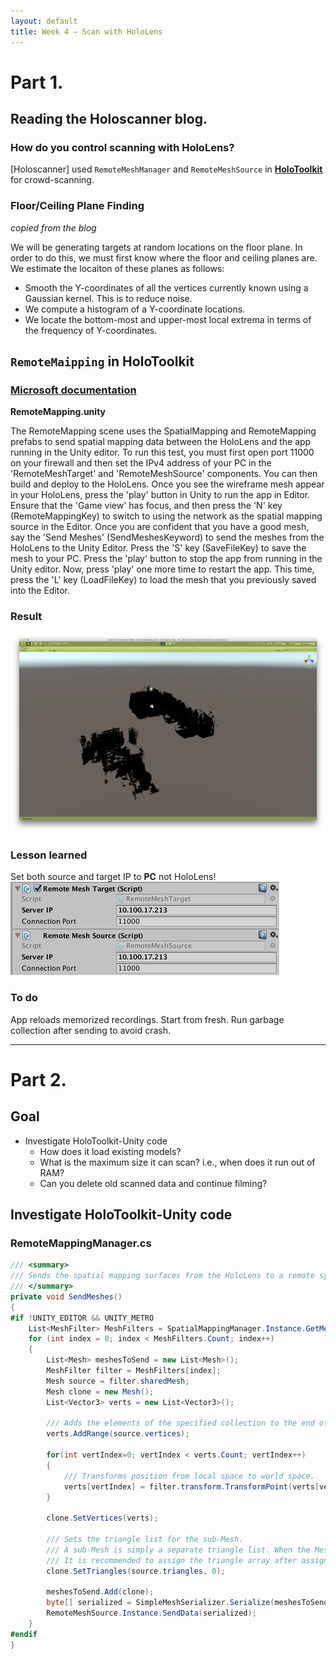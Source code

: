 ```yaml
---
layout: default
title: Week 4 – Scan with HoloLens
---
```


# Part 1.
## Reading the Holoscanner blog.
### How do you control scanning with HoloLens?
[Holoscanner] used `RemoteMeshManager` and `RemoteMeshSource` in **[HoloToolkit](https://github.com/YoungxHelsinki/HoloToolkit)** for crowd-scanning.

### Floor/Ceiling Plane Finding
_copied from the blog_

We will be generating targets at random locations on the floor plane. In order to do this, we must first know where the floor and ceiling planes are. We estimate the locaiton of these planes as follows:

- Smooth the Y-coordinates of all the vertices currently known using a Gaussian kernel. This is to reduce noise.
- We compute a histogram of a Y-coordinate locations.
- We locate the bottom-most and upper-most local extrema in terms of the frequency of Y-coordinates.


## `RemoteMaipping` in HoloToolkit

### [Microsoft documentation](https://github.com/Microsoft/HoloToolkit-Unity/blob/master/Assets/HoloToolkit/SpatialMapping/README.md)
**RemoteMapping.unity**

The RemoteMapping scene uses the SpatialMapping and RemoteMapping prefabs to send spatial mapping data between the HoloLens and the app running in the Unity editor. To run this test, you must first open port 11000 on your firewall and then set the IPv4 address of your PC in the 'RemoteMeshTarget' and 'RemoteMeshSource' components. You can then build and deploy to the HoloLens. Once you see the wireframe mesh appear in your HoloLens, press the 'play' button in Unity to run the app in Editor. Ensure that the 'Game view' has focus, and then press the 'N' key (RemoteMappingKey) to switch to using the network as the spatial mapping source in the Editor. Once you are confident that you have a good mesh, say the 'Send Meshes' (SendMeshesKeyword) to send the meshes from the HoloLens to the Unity Editor. Press the 'S' key (SaveFileKey) to save the mesh to your PC. Press the 'play' button to stop the app from running in the Unity editor. Now, press 'play' one more time to restart the app. This time, press the 'L' key (LoadFileKey) to load the mesh that you previously saved into the Editor.

### Result
![room_scan_0322](/images/week4/room_scan_0322.png)

### Lesson learned
Set both source and target IP to **PC** not HoloLens!
![pc_ip](/images/week4/pc_ip.png)

### To do
App reloads memorized recordings. Start from fresh. Run garbage collection after sending to avoid crash.

---

# Part 2.
## Goal
- Investigate HoloToolkit-Unity code
  - How does it load existing models?
  - What is the maximum size it can scan? i.e., when does it run out of RAM?
  - Can you delete old scanned data and continue filming?


## Investigate HoloToolkit-Unity code

### RemoteMappingManager.cs
```cs
/// <summary>
/// Sends the spatial mapping surfaces from the HoloLens to a remote system running the Unity editor.
/// </summary>
private void SendMeshes()
{
#if !UNITY_EDITOR && UNITY_METRO
    List<MeshFilter> MeshFilters = SpatialMappingManager.Instance.GetMeshFilters();
    for (int index = 0; index < MeshFilters.Count; index++)
    {
        List<Mesh> meshesToSend = new List<Mesh>();
        MeshFilter filter = MeshFilters[index];
        Mesh source = filter.sharedMesh;
        Mesh clone = new Mesh();
        List<Vector3> verts = new List<Vector3>();

        /// Adds the elements of the specified collection to the end of the List<T>.
        verts.AddRange(source.vertices);

        for(int vertIndex=0; vertIndex < verts.Count; vertIndex++)
        {
            /// Transforms position from local space to world space.
            verts[vertIndex] = filter.transform.TransformPoint(verts[vertIndex]);
        }

        clone.SetVertices(verts);

        /// Sets the triangle list for the sub-Mesh.
        /// A sub-Mesh is simply a separate triangle list. When the Mesh Renderer uses multiple Materials, you should ensure that there are as many sub-Meshes as Materials.
        /// It is recommended to assign the triangle array after assigning the vertex array, in order to avoid out-of-bounds errors.
        clone.SetTriangles(source.triangles, 0);

        meshesToSend.Add(clone);
        byte[] serialized = SimpleMeshSerializer.Serialize(meshesToSend);
        RemoteMeshSource.Instance.SendData(serialized);
    }
#endif
}
```
